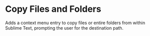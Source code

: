 # Copy Files and Folders

Adds a context menu entry to copy files or entire folders from within Sublime
Text, prompting the user for the destination path.

